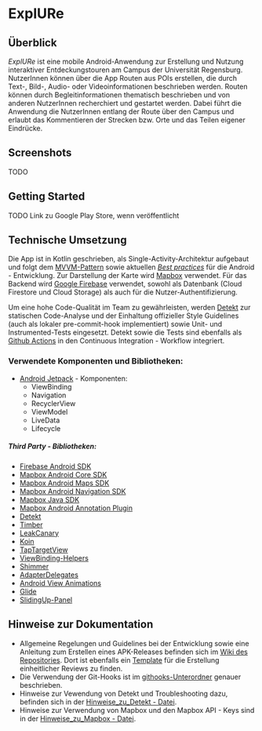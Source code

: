 # ExplURe

## Überblick
*ExplURe* ist eine mobile Android-Anwendung zur Erstellung und Nutzung interaktiver
Entdeckungstouren am Campus der Universität Regensburg. NutzerInnen können über die App Routen aus POIs erstellen, die durch Text-, Bild-, Audio- oder Videoinformationen beschrieben werden. Routen können durch Begleitinformationen thematisch beschrieben und von anderen NutzerInnen recherchiert und gestartet werden. Dabei führt die Anwendung die NutzerInnen entlang der Route über den Campus und erlaubt das Kommentieren der Strecken bzw. Orte und das Teilen eigener Eindrücke.  

## Screenshots
TODO

## Getting Started
TODO Link zu Google Play Store, wenn veröffentlicht

## Technische Umsetzung
Die App ist in Kotlin geschrieben, als Single-Activity-Architektur aufgebaut und folgt dem [MVVM-Pattern](https://en.wikipedia.org/wiki/Model%E2%80%93view%E2%80%93viewmodel) sowie aktuellen [*Best practices*](https://developer.android.com/jetpack/guide) für die Android - Entwicklung.
Zur Darstellung der Karte wird [Mapbox](https://www.mapbox.com/) verwendet.
Für das Backend wird [Google Firebase](https://firebase.google.com/?hl=en) verwendet, sowohl als Datenbank (Cloud Firestore und Cloud Storage) als auch für die Nutzer-Authentifizierung.

Um eine hohe Code-Qualität im Team zu gewährleisten, werden [Detekt](https://detekt.github.io/detekt/) zur statischen Code-Analyse und der Einhaltung offizieller Style Guidelines (auch als lokaler pre-commit-hook implementiert) sowie Unit- und Instrumented-Tests eingesetzt. Detekt sowie die Tests sind ebenfalls als [Github Actions](./.github/workflows) in den Continuous Integration - Workflow integriert.

### Verwendete Komponenten und Bibliotheken:
* [Android Jetpack](https://developer.android.com/jetpack) - Komponenten:
    - ViewBinding
    - Navigation
    - RecyclerView
    - ViewModel
    - LiveData
    - Lifecycle

##### Third Party - Bibliotheken:
* [Firebase Android SDK](https://firebase.google.com/docs/android/setup?hl=en)
* [Mapbox Android Core SDK](https://docs.mapbox.com/android/core/guides/)
* [Mapbox Android Maps SDK](https://docs.mapbox.com/android/maps/guides/)
* [Mapbox Android Navigation SDK](https://docs.mapbox.com/android/navigation/guides/)
* [Mapbox Java SDK](https://docs.mapbox.com/android/java/guides/)
* [Mapbox Android Annotation Plugin](https://docs.mapbox.com/android/plugins/guides/annotation/)
* [Detekt](https://github.com/detekt/detekt)
* [Timber](https://github.com/JakeWharton/timber)
* [LeakCanary](https://square.github.io/leakcanary/)
* [Koin](https://insert-koin.io/)
* [TapTargetView](https://github.com/KeepSafe/TapTargetView)
* [ViewBinding-Helpers](https://github.com/FunkyMuse/KAHelpers/tree/master/viewbinding)
* [Shimmer](https://github.com/facebook/shimmer-android)
* [AdapterDelegates](https://github.com/sockeqwe/AdapterDelegates)
* [Android View Animations](https://github.com/daimajia/AndroidViewAnimations)
* [Glide](https://github.com/bumptech/glide)
* [SlidingUp-Panel](https://github.com/umano/AndroidSlidingUpPanel)

## Hinweise zur Dokumentation

* Allgemeine Regelungen und Guidelines bei der Entwicklung sowie eine Anleitung zum Erstellen eines APK-Releases befinden sich im [Wiki des Repositories](https://github.com/UniRegensburg/unsere-app-fur-die-universitat-regensburg-campus-guide/wiki). Dort ist ebenfalls ein [Template](https://github.com/UniRegensburg/unsere-app-fur-die-universitat-regensburg-campus-guide/wiki/Checkliste---Pull-Request-Review) für die Erstellung einheitlicher Reviews zu finden. 
* Die Verwendung der Git-Hooks ist im [githooks-Unterordner](./githooks) genauer beschrieben.
* Hinweise zur Vewendung von Detekt und Troubleshooting dazu, befinden sich in der [Hinweise_zu_Detekt - Datei](./Hinweise_zu_Detekt.md).
* Hinweise zur Verwendung von Mapbox und den Mapbox API - Keys sind in der [Hinweise_zu_Mapbox - Datei](./Hinweise_zu_Mapbox.md).
